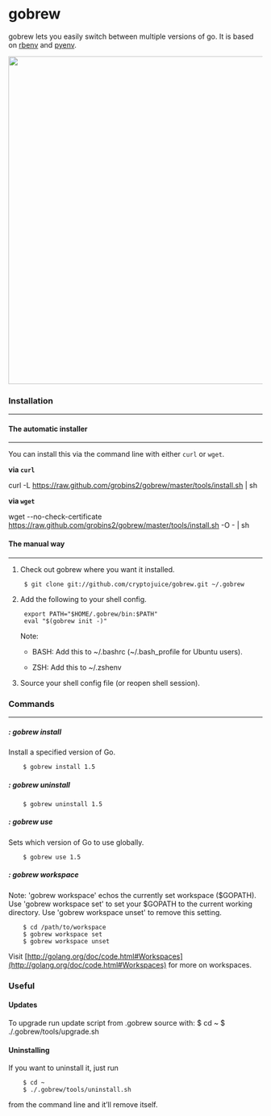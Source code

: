 gobrew
======

gobrew lets you easily switch between multiple versions of go. It is based on [rbenv](https://github.com/sstephenson/rbenv) and [pyenv](https://github.com/yyuu/pyenv).

<img src="http://i.imgur.com/MBzShbh.png" width="650">

### Installation
---------------

#### The automatic installer
----------------------------

  You can install this via the command line with either `curl` or `wget`.

  __via `curl`__

  curl -L https://raw.github.com/grobins2/gobrew/master/tools/install.sh | sh

  __via `wget`__

  wget --no-check-certificate https://raw.github.com/grobins2/gobrew/master/tools/install.sh -O - | sh


#### The manual way
------------------

1. Check out gobrew where you want it installed.

        $ git clone git://github.com/cryptojuice/gobrew.git ~/.gobrew

2. Add the following to your shell config.

        export PATH="$HOME/.gobrew/bin:$PATH"
        eval "$(gobrew init -)"
    Note:
    * BASH: Add this to ~/.bashrc (~/.bash_profile for Ubuntu users).

    * ZSH: Add this to ~/.zshenv

3.  Source your shell config file (or reopen shell session).

### Commands
-----------

##### : gobrew install
Install a specified version of Go.

        $ gobrew install 1.5

##### : gobrew uninstall
        $ gobrew uninstall 1.5

##### : gobrew use
Sets which version of Go to use globally.

        $ gobrew use 1.5

##### : gobrew workspace
Note: 'gobrew workspace' echos the currently set workspace ($GOPATH). Use 'gobrew workspace set' to set your $GOPATH to the current working directory. Use 'gobrew workspace unset' to remove this setting.

        $ cd /path/to/workspace
        $ gobrew workspace set
        $ gobrew workspace unset

Visit [http://golang.org/doc/code.html#Workspaces](http://golang.org/doc/code.html#Workspaces) for more on workspaces.

### Useful

#### Updates

To upgrade run update script from .gobrew source with:
        $ cd ~
        $ ./.gobrew/tools/upgrade.sh

#### Uninstalling

  If you want to uninstall it, just run

        $ cd ~
        $ ./.gobrew/tools/uninstall.sh

  from the command line and it’ll remove itself.

